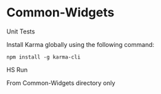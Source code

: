 # Common-Widgets


Unit Tests

Install Karma globally using the following command:

```npm install -g karma-cli```

HS Run

From Common-Widgets directory only